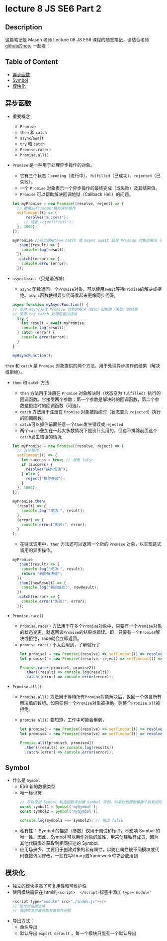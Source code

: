 # lecture 8 JS SE6 Part 2
## Description
这篇笔记是 Mason 老师 Lecture 08 JS ES6 课程的随堂笔记，请结合老师 [github的note](https://github.com/LazeBear/jr-fullstack-notes-21/blob/master/ES6/note.md) 一起看：
## Table of Content
  - [异步函数](#异步函数)
  - [Symbol](#symbol)
  - [模块化](#模块化)
## 异步函数
- 重要概念
  - `Promise`
  - `then` 和 `catch`
  - `async`/`await`
  - `try` 和 `catch`
  - `Promise.race() `
  - `Promise.all()`
- `Promise` 是一种用于处理异步操作的对象。
  - 它有三个状态：`pending`（进行中）、`fulfilled`（已成功）、`rejected`（已失败）。
  - 一个 `Promise` 对象表示一个异步操作的最终完成（或失败）及其结果值。
  - `Promise` 可以帮助解决回调地狱（Callback Hell）的问题。
   ```javascript
   let myPromise = new Promise((resolve, reject) => {
     // 使用setTimeout模拟异步操作
     setTimeout(() => {
         resolve("success");
        // 或者 reject("fail");
     }, 1000);
   });

   myPromise //可以使用then catch 或 async await 处理 Promise 对象的解决（成功）和拒绝（失败）的结果
     .then((result) => {
       console.log(result);
     })
     .catch((error) => {
       console.error(error);
     });
   ```

- `async`/`await`（只是语法糖）
  - `async` 函数返回一个`Promise`对象，可以使用`await`等待`Promise`的解决或拒绝。`async`函数使得异步代码看起来更像同步代码。

   ```javascript
   async function myAsyncFunction() {
  // 使用 async处理 Promise 对象的解决（成功）和拒绝（失败）的结果
  // 使用 try catch 处理可能的错误
     try {
       let result = await myPromise;
       console.log(result);
     } catch (error) {
       console.error(error);
     }
   }

   myAsyncFunction();
   ```
`then` 和 `catch` 是 `Promise` 对象提供的两个方法，用于处理异步操作的结果（解决或拒绝）。

- `then` 和 `catch` 方法
  - `then` 方法用于注册在 `Promise` 对象解决时（状态变为 `fulfilled`）执行的回调函数。它接受两个参数：第一个参数是解决时的回调函数，第二个参数是拒绝时的回调函数（可选）。
  - `catch` 方法用于注册在 `Promise` 对象被拒绝时（状态变为 `rejected`）执行的回调函数。
  - `catch`可以抓住前面任意一个`then`发生错误或`rejected`
  - 两个`catch`叠加在一起大多数情况下是没什么用的，但也不排除前面这个`catch`发生错误的情况
  ```javascript
  let myPromise = new Promise((resolve, reject) => {
    // 异步操作
    setTimeout(() => {
      let success = true; // 或者 false
      if (success) {
        resolve("操作成功");
      } else {
        reject("操作失败");
      }
    }, 1000);
  });

  myPromise.then(
    (result) => {
      console.log("成功:", result);
    },
    (error) => {
      console.error("失败:", error);
    }
  );
  ```

  - 在链式调用中，`then` 方法还可以返回一个新的 `Promise` 对象，以实现链式调用的异步操作。

   ```javascript
   myPromise
     .then((result) => {
       console.log("成功:", result);
       return "新的解决值";
     })
     .then((newResult) => {
       console.log("新的成功:", newResult);
     })
     .catch((error) => {
       console.error("失败:", error);
     });
   ```
- `Promise.race()`
  - `Promise.race()` 方法用于在多个`Promise`对象中，只要有一个`Promise`对象的状态变更，就返回该`Promise`的结果或错误。即，只要有一个`Promise`解决或拒绝，race就会立即返回。
  - `promise race()` 不太会用到，了解就行了
    ```javascript
    let promise1 = new Promise((resolve) => setTimeout(() => resolve('Promise 1'), 2000));
    let promise2 = new Promise((resolve, reject) => setTimeout(() => reject('Promise 2'), 1000));

    Promise.race([promise1, promise2])
      .then((result) => console.log(result))
      .catch((error) => console.error(error));
    ```

- `Promise.all()`
  - `Promise.all()` 方法用于等待所有`Promise`对象解决后，返回一个包含所有解决值的数组。如果任何一个`Promise`对象被拒绝，则整个`Promise.all`被拒绝。
  - `promise all()` 要知道，工作中可能会用到，

    ```javascript
    let promise3 = new Promise((resolve) => setTimeout(() => resolve('Promise 3'), 1500));
    let promise4 = new Promise((resolve) => setTimeout(() => resolve('Promise 4'), 2000));

    Promise.all([promise3, promise4])
      .then((results) => console.log(results))
      .catch((error) => console.error(error));
    ```
## Symbol
- 什么是 `Symbol`
  - ES6 新的数据类型
  - 唯一标识符
    ```js
    // 可以使用 Symbol 构造函数来创建 Symbol 实例。如果你想要创建两个具有相同描述的不同 Symbol，可以使用相同的描述字符串作为参数来调用 Symbol 构造函数。尽管描述相同，但每个 Symbol 实例都是唯一的，因此它们不相等。
    const symbol1 = Symbol('mySymbol');
    const symbol2 = Symbol('mySymbol');

    console.log(symbol1 === symbol2); // 输出 false
    ```
  - 私有性： Symbol 的描述（参数）仅用于调试和标识，不影响 Symbol 的唯一性。因此，Symbol 可以用作对象的属性，用来创建私有成员，因为其他代码很难获取到相同描述的 Symbol。
  - 应用场景少，主要用于创建对象的私有属性，以防止属性被不同模块或代码直接访问修改。一般在写library或framework时才会使用到
## 模块化
- 独立的模块提高了可复用性和可维护性
- 使用模块需要在 html的`<script>  </script>`标签中添加 `type='module'`
  ```js
  <script type="module" src="./index.js"></>
  // 现代浏览器支持
  // 但旧的浏览器可能有兼容性问题
  ```
- 导出方式：
  - 命名导出
  - 默认导出 `export default` ，每一个模块只能有一个默认导出

